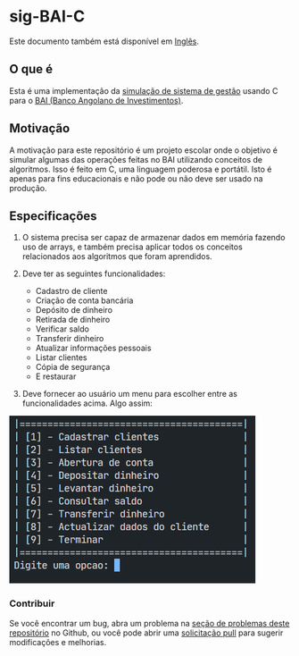 # sig-BAI-C

Este documento também está disponível em [Inglês](../README.md).

## O que é

Esta é uma implementação da [simulação de sistema de gestão](https://github.com/isaf2022/sig-BAI) usando C para o [BAI (Banco Angolano de Investimentos)](https://www.bancobai.ao/pt/particulares).

## Motivação

A motivação para este repositório é um projeto escolar onde o objetivo é simular algumas das operações feitas no BAI utilizando conceitos de algoritmos. Isso é feito em C, uma linguagem poderosa e portátil. Isto é apenas para fins educacionais e não pode ou não deve ser usado na produção.

## Especificações

1. O sistema precisa ser capaz de armazenar dados em memória fazendo uso de arrays, e também precisa aplicar todos os conceitos relacionados aos algoritmos que foram aprendidos.

2. Deve ter as seguintes funcionalidades:

   - Cadastro de cliente
   - Criação de conta bancária
   - Depósito de dinheiro
   - Retirada de dinheiro
   - Verificar saldo
   - Transferir dinheiro
   - Atualizar informações pessoais
   - Listar clientes
   - Cópia de segurança
   - E restaurar

3. Deve fornecer ao usuário um menu para escolher entre as funcionalidades acima. Algo assim:

![Um exemplo de menu no SPA Pro](menu-options.png)

### Contribuir

Se você encontrar um bug, abra um problema na [seção de problemas deste repositório](https://github.com/isaf2022/sig-BAI-C/issues) no Github, ou você pode abrir uma [solicitação pull]( https://github.com/isaf2022/sig-BAI-C/pulls) para sugerir modificações e melhorias.
​